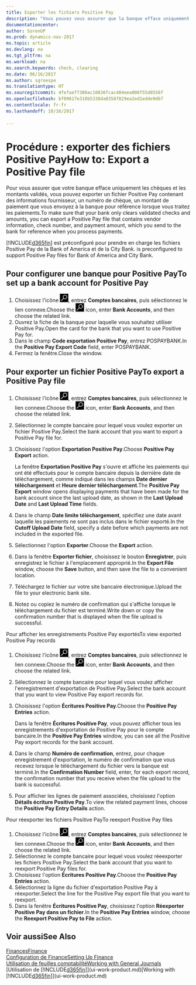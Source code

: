 ```yaml
---
title: Exporter les fichiers Positive Pay
description: "Vous pouvez vous assurer que la banque efface uniquement les chèques et les montants validés en exportant un fichier Positive Pay contenant des informations de paiement et fournisseur."
documentationcenter: 
author: SorenGP
ms.prod: dynamics-nav-2017
ms.topic: article
ms.devlang: na
ms.tgt_pltfrm: na
ms.workload: na
ms.search.keywords: check, clearing
ms.date: 06/16/2017
ms.author: sgroespe
ms.translationtype: HT
ms.sourcegitcommit: 4fefaef7380ac10836fcac404eea006f55d8556f
ms.openlocfilehash: bf09817e318b5338da0358f829ea2ed1edde9d67
ms.contentlocale: fr-fr
ms.lasthandoff: 10/16/2017

---
```

# <a name="how-to-export-a-positive-pay-file"></a><span data-ttu-id="1ef4a-103">Procédure : exporter des fichiers Positive Pay</span><span class="sxs-lookup"><span data-stu-id="1ef4a-103">How to: Export a Positive Pay file</span></span>
<span data-ttu-id="1ef4a-104">Pour vous assurer que votre banque efface uniquement les chèques et les montants validés, vous pouvez exporter un fichier Positive Pay contenant des informations fournisseur, un numéro de chèque, un montant de paiement que vous envoyez à la banque pour référence lorsque vous traitez les paiements.</span><span class="sxs-lookup"><span data-stu-id="1ef4a-104">To make sure that your bank only clears validated checks and amounts, you can export a Positive Pay file that contains vendor information, check number, and payment amount, which you send to the bank for reference when you process payments.</span></span>

[!INCLUDE[d365fin](includes/d365fin_md.md)]<span data-ttu-id="1ef4a-105"> est préconfiguré pour prendre en charge les fichiers Positive Pay de la Bank of America et de la City Bank.</span><span class="sxs-lookup"><span data-stu-id="1ef4a-105"> is preconfigured to support Positive Pay files for Bank of America and City Bank.</span></span>

## <a name="to-set-up-a-bank-account-for-positive-pay"></a><span data-ttu-id="1ef4a-106">Pour configurer une banque pour Positive Pay</span><span class="sxs-lookup"><span data-stu-id="1ef4a-106">To set up a bank account for Positive Pay</span></span>
1. <span data-ttu-id="1ef4a-107">Choisissez l'icône ![Page ou état pour la recherche](media/ui-search/search_small.png "icône Page ou état pour la recherche"), entrez **Comptes bancaires**, puis sélectionnez le lien connexe.</span><span class="sxs-lookup"><span data-stu-id="1ef4a-107">Choose the ![Search for Page or Report](media/ui-search/search_small.png "Search for Page or Report icon") icon, enter **Bank Accounts**, and then choose the related link.</span></span>
2. <span data-ttu-id="1ef4a-108">Ouvrez la fiche de la banque pour laquelle vous souhaitez utiliser Positive Pay.</span><span class="sxs-lookup"><span data-stu-id="1ef4a-108">Open the card for the bank that you want to use Positive Pay for.</span></span>
3. <span data-ttu-id="1ef4a-109">Dans le champ **Code exportation Positive Pay**, entrez POSPAYBANK.</span><span class="sxs-lookup"><span data-stu-id="1ef4a-109">In the **Positive Pay Export Code** field, enter POSPAYBANK.</span></span>
4. <span data-ttu-id="1ef4a-110">Fermez la fenêtre.</span><span class="sxs-lookup"><span data-stu-id="1ef4a-110">Close the window.</span></span>

## <a name="to-export-a-positive-pay-file"></a><span data-ttu-id="1ef4a-111">Pour exporter un fichier Positive Pay</span><span class="sxs-lookup"><span data-stu-id="1ef4a-111">To export a Positive Pay file</span></span>
1. <span data-ttu-id="1ef4a-112">Choisissez l'icône ![Page ou état pour la recherche](media/ui-search/search_small.png "icône Page ou état pour la recherche"), entrez **Comptes bancaires**, puis sélectionnez le lien connexe.</span><span class="sxs-lookup"><span data-stu-id="1ef4a-112">Choose the ![Search for Page or Report](media/ui-search/search_small.png "Search for Page or Report icon") icon, enter **Bank Accounts**, and then choose the related link.</span></span>
2. <span data-ttu-id="1ef4a-113">Sélectionnez le compte bancaire pour lequel vous voulez exporter un fichier Positive Pay.</span><span class="sxs-lookup"><span data-stu-id="1ef4a-113">Select the bank account that you want to export a Positive Pay file for.</span></span>
3. <span data-ttu-id="1ef4a-114">Choisissez l'option **Exportation Positive Pay**.</span><span class="sxs-lookup"><span data-stu-id="1ef4a-114">Choose **Positive Pay Export** action.</span></span>

    <span data-ttu-id="1ef4a-115">La fenêtre **Exportation Positive Pay** s'ouvre et affiche les paiements qui ont été effectués pour le compte bancaire depuis la dernière date de téléchargement, comme indiqué dans les champs **Date dernier téléchargement** et **Heure dernier téléchargement**.</span><span class="sxs-lookup"><span data-stu-id="1ef4a-115">The **Positive Pay Export** window opens displaying payments that have been made for the bank account since the last upload date, as shown in the **Last Upload Date** and **Last Upload Time** fields.</span></span>
4. <span data-ttu-id="1ef4a-116">Dans le champ **Date limite téléchargement**, spécifiez une date avant laquelle les paiements ne sont pas inclus dans le fichier exporté.</span><span class="sxs-lookup"><span data-stu-id="1ef4a-116">In the **Cutoff Upload Date** field, specify a date before which payments are not included in the exported file.</span></span>
5. <span data-ttu-id="1ef4a-117">Sélectionnez l'option **Exporter**.</span><span class="sxs-lookup"><span data-stu-id="1ef4a-117">Choose the **Export** action.</span></span>
6. <span data-ttu-id="1ef4a-118">Dans la fenêtre **Exporter fichier**, choisissez le bouton **Enregistrer**, puis enregistrez le fichier à l'emplacement approprié.</span><span class="sxs-lookup"><span data-stu-id="1ef4a-118">In the **Export File** window, choose the **Save** button, and then save the file to a convenient location.</span></span>
7. <span data-ttu-id="1ef4a-119">Téléchargez le fichier sur votre site bancaire électronique.</span><span class="sxs-lookup"><span data-stu-id="1ef4a-119">Upload the file to your electronic bank site.</span></span>
8. <span data-ttu-id="1ef4a-120">Notez ou copiez le numéro de confirmation qui s'affiche lorsque le téléchargement du fichier est terminé.</span><span class="sxs-lookup"><span data-stu-id="1ef4a-120">Write down or copy the confirmation number that is displayed when the file upload is successful.</span></span>

<span data-ttu-id="1ef4a-121">Pour afficher les enregistrements Positive Pay exportés</span><span class="sxs-lookup"><span data-stu-id="1ef4a-121">To view exported Positive Pay records</span></span>

1. <span data-ttu-id="1ef4a-122">Choisissez l'icône ![Page ou état pour la recherche](media/ui-search/search_small.png "icône Page ou état pour la recherche"), entrez **Comptes bancaires**, puis sélectionnez le lien connexe.</span><span class="sxs-lookup"><span data-stu-id="1ef4a-122">Choose the ![Search for Page or Report](media/ui-search/search_small.png "Search for Page or Report icon") icon, enter **Bank Accounts**, and then choose the related link.</span></span>
2. <span data-ttu-id="1ef4a-123">Sélectionnez le compte bancaire pour lequel vous voulez afficher l'enregistrement d'exportation de Positive Pay.</span><span class="sxs-lookup"><span data-stu-id="1ef4a-123">Select the bank account that you want to view Positive Pay export records for.</span></span>
3. <span data-ttu-id="1ef4a-124">Choisissez l'option **Écritures Positive Pay**.</span><span class="sxs-lookup"><span data-stu-id="1ef4a-124">Choose the **Positive Pay Entries** action.</span></span>

    <span data-ttu-id="1ef4a-125">Dans la fenêtre **Écritures Positive Pay**, vous pouvez afficher tous les enregistrements d'exportation de Positive Pay pour le compte bancaire.</span><span class="sxs-lookup"><span data-stu-id="1ef4a-125">In the **Positive Pay Entries** window, you can see all the Positive Pay export records for the bank account.</span></span>
4. <span data-ttu-id="1ef4a-126">Dans le champ **Numéro de confirmation**, entrez, pour chaque enregistrement d'exportation, le numéro de confirmation que vous recevez lorsque le téléchargement du fichier vers la banque est terminé.</span><span class="sxs-lookup"><span data-stu-id="1ef4a-126">In the **Confirmation Number** field, enter, for each export record, the confirmation number that you receive when the file upload to the bank is successful.</span></span>
5. <span data-ttu-id="1ef4a-127">Pour afficher les lignes de paiement associées, choisissez l'option **Détails écriture Positive Pay**.</span><span class="sxs-lookup"><span data-stu-id="1ef4a-127">To view the related payment lines, choose the **Positive Pay Entry Details** action.</span></span>

<span data-ttu-id="1ef4a-128">Pour réexporter les fichiers Positive Pay</span><span class="sxs-lookup"><span data-stu-id="1ef4a-128">To reexport Positive Pay files</span></span>

1. <span data-ttu-id="1ef4a-129">Choisissez l'icône ![Page ou état pour la recherche](media/ui-search/search_small.png "icône Page ou état pour la recherche"), entrez **Comptes bancaires**, puis sélectionnez le lien connexe.</span><span class="sxs-lookup"><span data-stu-id="1ef4a-129">Choose the ![Search for Page or Report](media/ui-search/search_small.png "Search for Page or Report icon") icon, enter **Bank Accounts**, and then choose the related link.</span></span>
2. <span data-ttu-id="1ef4a-130">Sélectionnez le compte bancaire pour lequel vous voulez réeexporter les fichiers Positive Pay.</span><span class="sxs-lookup"><span data-stu-id="1ef4a-130">Select the bank account that you want to reexport Positive Pay files for.</span></span>
3. <span data-ttu-id="1ef4a-131">Choisissez l'option **Écritures Positive Pay**.</span><span class="sxs-lookup"><span data-stu-id="1ef4a-131">Choose the **Positive Pay Entries** action.</span></span>
4. <span data-ttu-id="1ef4a-132">Sélectionnez la ligne du fichier d'exportation Positive Pay à réexporter.</span><span class="sxs-lookup"><span data-stu-id="1ef4a-132">Select the line for the Positive Pay export file that you want to reexport.</span></span>
5. <span data-ttu-id="1ef4a-133">Dans la fenêtre **Écritures Positive Pay**, choisissez l'option **Réexporter Positive Pay dans un fichier**.</span><span class="sxs-lookup"><span data-stu-id="1ef4a-133">In the **Positive Pay Entries** window, choose the **Reexport Positive Pay to File** action.</span></span>

## <a name="see-also"></a><span data-ttu-id="1ef4a-134">Voir aussi</span><span class="sxs-lookup"><span data-stu-id="1ef4a-134">See Also</span></span>
[<span data-ttu-id="1ef4a-135">Finances</span><span class="sxs-lookup"><span data-stu-id="1ef4a-135">Finance</span></span>](finance.md)  
[<span data-ttu-id="1ef4a-136">Configuration de Finance</span><span class="sxs-lookup"><span data-stu-id="1ef4a-136">Setting Up Finance</span></span>](finance-setup-finance.md)  
[<span data-ttu-id="1ef4a-137">Utilisation de feuilles comptabilité</span><span class="sxs-lookup"><span data-stu-id="1ef4a-137">Working with General Journals</span></span>](ui-work-general-journals.md)  
<span data-ttu-id="1ef4a-138">[Utilisation de [!INCLUDE[d365fin](includes/d365fin_md.md)]](ui-work-product.md)</span><span class="sxs-lookup"><span data-stu-id="1ef4a-138">[Working with [!INCLUDE[d365fin](includes/d365fin_md.md)]](ui-work-product.md)</span></span>

